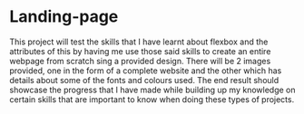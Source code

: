 # Landing-page
This project will test the skills that I have learnt about flexbox and the attributes of this by having me use those said skills to create an entire webpage from scratch sing a provided design. There will be 2 images provided, one in the form of a complete website and the other which has details about some of the fonts and colours used. The end result should showcase the progress that I have made while building up my knowledge on certain skills that are important to know when doing these types of projects. 
